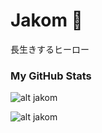 # Jakom 🚀

長生きするヒーロー


### My GitHub Stats
![alt jakom](https://github-readme-stats.vercel.app/api?username=RyouYoo&show_icons=true&theme=react)

![alt jakom](https://github-readme-stats.vercel.app/api/top-langs/?username=RyouYoo&theme=react&line_height=40)
 
